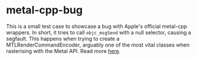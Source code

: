 # metal-cpp-bug

This is a small test case to showcase a bug with Apple's official metal-cpp wrappers. In short,
it tries to call `objc_msgSend` with a null selector, causing a segfault. This happens when trying
to create a MTLRenderCommandEncoder, arguably one of the most vital classes when rasterising with
the Metal API. Read more [here](https://developer.apple.com/forums/thread/702578#702578021).
